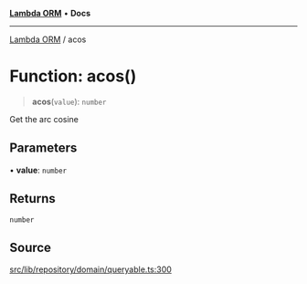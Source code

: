 [**Lambda ORM**](../README.md) • **Docs**

***

[Lambda ORM](../README.md) / acos

# Function: acos()

> **acos**(`value`): `number`

Get the arc cosine

## Parameters

• **value**: `number`

## Returns

`number`

## Source

[src/lib/repository/domain/queryable.ts:300](https://github.com/lambda-orm/lambdaorm-base/blob/5d74b344f8322b5f4e53698b0a2759c1bc628a31/src/lib/repository/domain/queryable.ts#L300)
